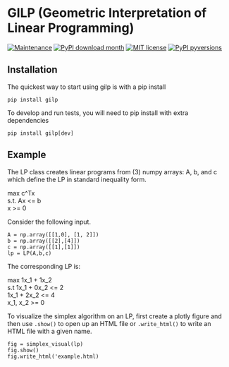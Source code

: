 # GILP (Geometric Interpretation of Linear Programming)

[![Maintenance](https://img.shields.io/badge/Maintained%3F-yes-green.svg)](https://github.com/henryrobbins/gilp)
[![PyPI download month](https://img.shields.io/pypi/dm/gilp.svg)](https://pypi.python.org/pypi/gilp/)
[![MIT license](https://img.shields.io/badge/License-MIT-blue.svg)](https://lbesson.mit-license.org/)
[![PyPI pyversions](https://img.shields.io/pypi/pyversions/gilp.svg)](https://pypi.python.org/pypi/gilp/)


## Installation

The quickest way to start using gilp is with a pip install

```pip install gilp```

To develop and run tests, you will need to pip install with extra dependencies

```pip install gilp[dev]```

## Example

The LP class creates linear programs from (3) numpy arrays: A, b, and c which define the LP in standard inequality form.

max  c^Tx<br/>
s.t. Ax <= b<br/>
      x >= 0<br/>

Consider the following input.

```A = np.array([[1,0], [1, 2]])```<br/>
```b = np.array([[2],[4]])```<br/>
```c = np.array([[1],[1]])```<br/>
```lp = LP(A,b,c)```<br/>

The corresponding LP is:

max  1x_1 + 1x_2<br/>
s.t  1x_1 + 0x_2 <= 2<br/>
     1x_1 + 2x_2 <= 4<br/>
      x_1,   x_2 >= 0<br/>

To visualize the simplex algorithm on an LP, first create a plotly figure
and then use ```.show()``` to open up an HTML file or ```.write_html()```
to write an HTML file with a given name.

```fig = simplex_visual(lp)```<br/>
```fig.show()```<br/>
```fig.write_html('example.html)```<br/>
